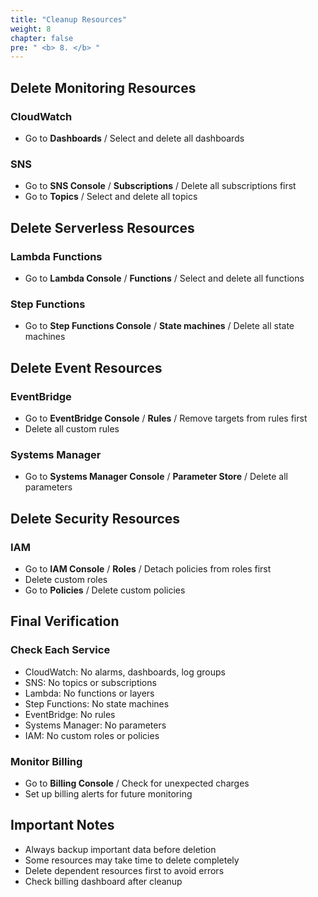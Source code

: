 ```yaml
---
title: "Cleanup Resources"
weight: 8
chapter: false
pre: " <b> 8. </b> "
---
```


## Delete Monitoring Resources

### CloudWatch

- Go to **Dashboards** / Select and delete all dashboards

### SNS

- Go to **SNS Console** / **Subscriptions** / Delete all subscriptions first
- Go to **Topics** / Select and delete all topics

## Delete Serverless Resources

### Lambda Functions

- Go to **Lambda Console** / **Functions** / Select and delete all functions

### Step Functions

- Go to **Step Functions Console** / **State machines** / Delete all state machines

## Delete Event Resources

### EventBridge

- Go to **EventBridge Console** / **Rules** / Remove targets from rules first
- Delete all custom rules

### Systems Manager

- Go to **Systems Manager Console** / **Parameter Store** / Delete all parameters

## Delete Security Resources

### IAM

- Go to **IAM Console** / **Roles** / Detach policies from roles first
- Delete custom roles
- Go to **Policies** / Delete custom policies

## Final Verification

### Check Each Service

- CloudWatch: No alarms, dashboards, log groups
- SNS: No topics or subscriptions
- Lambda: No functions or layers
- Step Functions: No state machines
- EventBridge: No rules
- Systems Manager: No parameters
- IAM: No custom roles or policies

### Monitor Billing

- Go to **Billing Console** / Check for unexpected charges
- Set up billing alerts for future monitoring

## Important Notes

- Always backup important data before deletion
- Some resources may take time to delete completely
- Delete dependent resources first to avoid errors
- Check billing dashboard after cleanup
